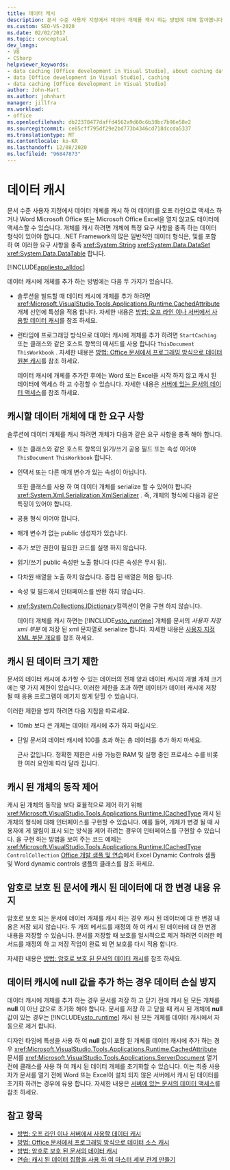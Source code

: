 ```yaml
---
title: 데이터 캐시
description: 문서 수준 사용자 지정에서 데이터 개체를 캐시 하는 방법에 대해 알아봅니다. Microsoft Office Word 또는 Excel을 열지 않고 오프 라인으로 또는 데이터에 액세스할 수 있습니다.
ms.custom: SEO-VS-2020
ms.date: 02/02/2017
ms.topic: conceptual
dev_langs:
- VB
- CSharp
helpviewer_keywords:
- data caching [Office development in Visual Studio], about caching data
- data [Office development in Visual Studio], caching
- data caching [Office development in Visual Studio]
author: John-Hart
ms.author: johnhart
manager: jillfra
ms.workload:
- office
ms.openlocfilehash: db22378477daffd4562a9d60c6b30bc7b96e58e2
ms.sourcegitcommit: ce85cff795df29e2bd773b4346cd718dccda5337
ms.translationtype: MT
ms.contentlocale: ko-KR
ms.lasthandoff: 12/08/2020
ms.locfileid: "96847873"
---
```

# <a name="cache-data"></a>데이터 캐시
  문서 수준 사용자 지정에서 데이터 개체를 캐시 하 여 데이터를 오프 라인으로 액세스 하거나 Word Microsoft Office 또는 Microsoft Office Excel을 열지 않고도 데이터에 액세스할 수 있습니다. 개체를 캐시 하려면 개체에 특정 요구 사항을 충족 하는 데이터 형식이 있어야 합니다. .NET Framework의 많은 일반적인 데이터 형식은, 및를 포함 하 여 이러한 요구 사항을 충족 <xref:System.String> <xref:System.Data.DataSet> <xref:System.Data.DataTable> 합니다.

 [!INCLUDE[appliesto_alldoc](../vsto/includes/appliesto-alldoc-md.md)]

 데이터 캐시에 개체를 추가 하는 방법에는 다음 두 가지가 있습니다.

- 솔루션을 빌드할 때 데이터 캐시에 개체를 추가 하려면 <xref:Microsoft.VisualStudio.Tools.Applications.Runtime.CachedAttribute> 개체 선언에 특성을 적용 합니다. 자세한 내용은 [방법: 오프 라인 이나 서버에서 사용할 데이터 캐시](../vsto/how-to-cache-data-for-use-offline-or-on-a-server.md)를 참조 하세요.

- 런타임에 프로그래밍 방식으로 데이터 캐시에 개체를 추가 하려면 `StartCaching` 또는 클래스와 같은 호스트 항목의 메서드를 사용 합니다 `ThisDocument` `ThisWorkbook` . 자세한 내용은 [방법: Office 문서에서 프로그래밍 방식으로 데이터 원본 캐시](../vsto/how-to-programmatically-cache-a-data-source-in-an-office-document.md)를 참조 하세요.

  데이터 캐시에 개체를 추가한 후에는 Word 또는 Excel을 시작 하지 않고 캐시 된 데이터에 액세스 하 고 수정할 수 있습니다. 자세한 내용은 [서버에 있는 문서의 데이터 액세스](../vsto/accessing-data-in-documents-on-the-server.md)를 참조 하세요.

## <a name="requirements-for-data-objects-to-be-cached"></a>캐시할 데이터 개체에 대 한 요구 사항
 솔루션에 데이터 개체를 캐시 하려면 개체가 다음과 같은 요구 사항을 충족 해야 합니다.

- 또는 클래스와 같은 호스트 항목의 읽기/쓰기 공용 필드 또는 속성 이어야 `ThisDocument` `ThisWorkbook` 합니다.

- 인덱서 또는 다른 매개 변수가 있는 속성이 아닙니다.

  또한 클래스를 사용 하 여 데이터 개체를 serialize 할 수 있어야 합니다 <xref:System.Xml.Serialization.XmlSerializer> . 즉, 개체의 형식에 다음과 같은 특징이 있어야 합니다.

- 공용 형식 이어야 합니다.

- 매개 변수가 없는 public 생성자가 있습니다.

- 추가 보안 권한이 필요한 코드를 실행 하지 않습니다.

- 읽기/쓰기 public 속성만 노출 합니다 (다른 속성은 무시 됨).

- 다차원 배열을 노출 하지 않습니다. 중첩 된 배열은 허용 됩니다.

- 속성 및 필드에서 인터페이스를 반환 하지 않습니다.

- <xref:System.Collections.IDictionary>컬렉션이 면을 구현 하지 않습니다.

  데이터 개체를 캐시 하면는 [!INCLUDE[vsto_runtime](../vsto/includes/vsto-runtime-md.md)] 개체를 문서의 *사용자 지정 xml 부분* 에 저장 된 xml 문자열로 serialize 합니다. 자세한 내용은 [사용자 지정 XML 부분 개요](../vsto/custom-xml-parts-overview.md)를 참조 하세요.

## <a name="cached-data-size-limits"></a>캐시 된 데이터 크기 제한
 문서의 데이터 캐시에 추가할 수 있는 데이터의 전체 양과 데이터 캐시의 개별 개체 크기에는 몇 가지 제한이 있습니다. 이러한 제한을 초과 하면 데이터가 데이터 캐시에 저장 될 때 응용 프로그램이 예기치 않게 닫힐 수 있습니다.

 이러한 제한을 방지 하려면 다음 지침을 따르세요.

- 10mb 보다 큰 개체는 데이터 캐시에 추가 하지 마십시오.

- 단일 문서의 데이터 캐시에 100를 초과 하는 총 데이터를 추가 하지 마세요.

  근사 값입니다. 정확한 제한은 사용 가능한 RAM 및 실행 중인 프로세스 수를 비롯 한 여러 요인에 따라 달라 집니다.

## <a name="control-the-behavior-of-cached-objects"></a>캐시 된 개체의 동작 제어
 캐시 된 개체의 동작을 보다 효율적으로 제어 하기 위해 <xref:Microsoft.VisualStudio.Tools.Applications.Runtime.ICachedType> 캐시 된 개체의 형식에 대해 인터페이스를 구현할 수 있습니다. 예를 들어, 개체가 변경 될 때 사용자에 게 알림이 표시 되는 방식을 제어 하려는 경우이 인터페이스를 구현할 수 있습니다. 을 구현 하는 방법을 보여 주는 코드 예제는 <xref:Microsoft.VisualStudio.Tools.Applications.Runtime.ICachedType> `ControlCollection` [Office 개발 샘플 및 연습](../vsto/office-development-samples-and-walkthroughs.md)에서 Excel Dynamic Controls 샘플 및 Word dynamic controls 샘플의 클래스를 참조 하세요.

## <a name="persist-changes-to-cached-data-in-password-protected-documents"></a>암호로 보호 된 문서에 캐시 된 데이터에 대 한 변경 내용 유지
 암호로 보호 되는 문서에 데이터 개체를 캐시 하는 경우 캐시 된 데이터에 대 한 변경 내용은 저장 되지 않습니다. 두 개의 메서드를 재정의 하 여 캐시 된 데이터에 대 한 변경 내용을 저장할 수 있습니다. 문서를 저장할 때 보호를 일시적으로 제거 하려면 이러한 메서드를 재정의 하 고 저장 작업이 완료 되 면 보호를 다시 적용 합니다.

 자세한 내용은 [방법: 암호로 보호 된 문서의 데이터 캐시](../vsto/how-to-cache-data-in-a-password-protected-document.md)를 참조 하세요.

## <a name="prevent-data-loss-when-adding-null-values-to-the-data-cache"></a>데이터 캐시에 null 값을 추가 하는 경우 데이터 손실 방지
 데이터 캐시에 개체를 추가 하는 경우 문서를 저장 하 고 닫기 전에 캐시 된 모든 개체를 **null** 이 아닌 값으로 초기화 해야 합니다. 문서를 저장 하 고 닫을 때 캐시 된 개체에 **null** 값이 있는 경우는 [!INCLUDE[vsto_runtime](../vsto/includes/vsto-runtime-md.md)] 캐시 된 모든 개체를 데이터 캐시에서 자동으로 제거 합니다.

 디자인 타임에 특성을 사용 하 여 **null** 값이 포함 된 개체를 데이터 캐시에 추가 하는 경우 <xref:Microsoft.VisualStudio.Tools.Applications.Runtime.CachedAttribute> 문서를 <xref:Microsoft.VisualStudio.Tools.Applications.ServerDocument> 열기 전에 클래스를 사용 하 여 캐시 된 데이터 개체를 초기화할 수 있습니다. 이는 최종 사용자가 문서를 열기 전에 Word 또는 Excel이 설치 되지 않은 서버에서 캐시 된 데이터를 초기화 하려는 경우에 유용 합니다. 자세한 내용은 [서버에 있는 문서의 데이터 액세스](../vsto/accessing-data-in-documents-on-the-server.md)를 참조 하세요.

## <a name="see-also"></a>참고 항목
- [방법: 오프 라인 이나 서버에서 사용할 데이터 캐시](../vsto/how-to-cache-data-for-use-offline-or-on-a-server.md)
- [방법: Office 문서에서 프로그래밍 방식으로 데이터 소스 캐시](../vsto/how-to-programmatically-cache-a-data-source-in-an-office-document.md)
- [방법: 암호로 보호 된 문서의 데이터 캐시](../vsto/how-to-cache-data-in-a-password-protected-document.md)
- [연습: 캐시 된 데이터 집합을 사용 하 여 마스터 세부 관계 만들기](../vsto/walkthrough-creating-a-master-detail-relation-using-a-cached-dataset.md)
